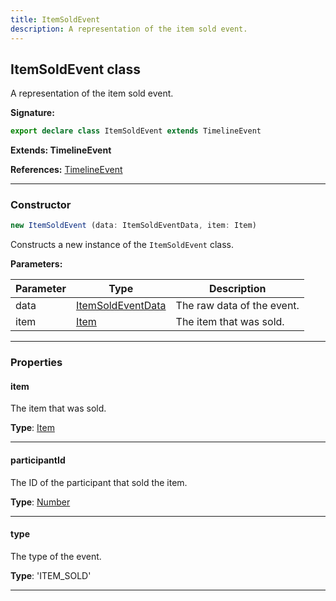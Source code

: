 ```yaml
---
title: ItemSoldEvent
description: A representation of the item sold event.
---
```


## ItemSoldEvent class

A representation of the item sold event.

**Signature:**

```ts
export declare class ItemSoldEvent extends TimelineEvent 
```

**Extends: TimelineEvent**

**References:** [TimelineEvent](/api/TimelineEvent.md)

---

### Constructor

```ts
new ItemSoldEvent (data: ItemSoldEventData, item: Item)
```

Constructs a new instance of the `ItemSoldEvent` class.

**Parameters:**

| Parameter | Type | Description |
| --------- | ---- | ----------- |
| data | [ItemSoldEventData](/api/ItemSoldEventData.md) | The raw data of the event. |
| item | [Item](/api/Item.md) | The item that was sold. |
---

### Properties

#### item

The item that was sold.



**Type**: [Item](/api/Item.md)

---

#### participantId

The ID of the participant that sold the item.



**Type**: [Number](https://developer.mozilla.org/en-US/docs/Web/JavaScript/Reference/Global_Objects/Number)

---

#### type

The type of the event.



**Type**: 'ITEM_SOLD'

---

